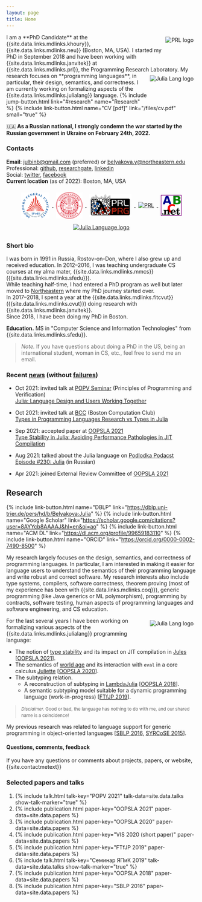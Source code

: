 ```yaml
---
layout: page
title: Home
---
```


<a href="{{site.data.links.places.prl.link}}" target="_blank">
  <img src="img/prl.png" alt="PRL logo"
    style="height: 60px; float: right; margin: 0.5em; vertical-align: middle; display: inline-block"/>
</a>
I am a **PhD Candidate** at the {{site.data.links.mdlinks.khoury}},
{{site.data.links.mdlinks.neu}} (Boston, MA, USA).
I started my PhD in September 2018
and have been working with {{site.data.links.mdlinks.janvitek}}
at {{site.data.links.mdlinks.prl}}, the Programming Research Laboratory.  

<a href="{{site.data.links.websites.julialang.link}}" target="_blank">
  <img src="img/julia-logo.svg" alt="Julia Lang logo"
    style="height: 60px; float: right; margin: 0.5em; vertical-align: middle; display: inline-block"/>
</a>
My research focuses on **programming languages**, in particular,
their design, semantics, and correctness.
I am currently working on formalizing aspects of
the {{site.data.links.mdlinks.julialang}} language.  
{% include jump-button.html link="#research" name="Research" %}
{% include link-button.html name="CV [pdf]" link="/files/cv.pdf" small="true" %}

&#127482;&#127462; **As a Russian national, I strongly condemn the war started by the Russian government in Ukraine on February 24th, 2022.**

### Contacts

**Email**: [julbinb@gmail.com](mailto:julbinb@gmail.com) (preferred)
or [belyakova.y@northeastern.edu](mailto:belyakova.y@northeastern.edu)  
Professional: [github]({{site.github.account}}),
[researchgate]({{site.researchgate}}), [linkedin]({{site.linkedin}})  
Social: [twitter]({{site.twitter}}), [facebook]({{site.facebook}})  
**Current location** (as of 2022): Boston, MA, USA
<!--[skype](skype:juliet_belyakova)-->  
<!--Web-page in Russian:
[staff.mmcs.sfedu.ru](http://staff.mmcs.sfedu.ru/~juliet/index.html).-->

<div style="text-align: center;">
<a href="{{site.data.links.places.sfedu.link}}" target="_blank">
  <img src="img/sfedu-en.png" alt="Southern Federal University logo"
    style="height: 70px; margin: 0.5em; vertical-align: middle; display: inline"/>
</a>
<a href="{{site.data.links.places.neu.link}}" target="_blank">
  <img src="img/neu-logo.svg" alt="Northeastern University logo"
    style="height: 70px; margin: 0.5em; vertical-align: middle; display: inline"/>
</a>
<a href="{{site.data.links.places.prlprg.link}}" target="_blank">
  <img src="img/prl-prg.png" alt="PRL PRG logo"
    style="height: 60px; margin: 0.5em; vertical-align: middle; display: inline"/>
</a>
<a href="{{site.data.links.places.prl.link}}" target="_blank">
  <img src="img/prl.png" alt="PRL"
    style="height: 60px; margin: 0.5em; vertical-align: middle; display: inline"/>
</a>
<a href="{{site.data.links.websites.pascalabc}}" target="_blank">
  <img src="img/pabcnet-logo.png" alt="PascalABC.NET logo"
    style="height: 56px; margin: 0.5em; vertical-align: middle; display: inline"/>
</a>
<a href="{{site.data.links.websites.julialang}}" target="_blank">
  <img src="img/julia-logo.svg" alt="Julia Language logo"
    style="height: 60px; margin: 0.5em; vertical-align: middle; display: inline"/>
</a>
</div>

### Short bio

I was born in 1991 in Russia, Rostov-on-Don, where I also grew up
and received education.
In 2012–2016, I was teaching undergraduate CS courses at my alma mater,
{{site.data.links.mdlinks.mmcs}} ({{site.data.links.mdlinks.sfedu}}).  
While teaching half-time, I had entered a PhD program as well
but later moved to [Northeastern]({{site.data.links.places.neu.link}})
where my PhD journey started over.  
In 2017–2018, I spent a year at the {{site.data.links.mdlinks.fitcvut}}
({{site.data.links.mdlinks.cvut}}) doing research
with {{site.data.links.mdlinks.janvitek}}.  
Since 2018, I have been doing my PhD in Boston.

**Education.** MS in "Computer Science and Information Technologies"
from {{site.data.links.mdlinks.sfedu}}.

> *Note.* If you have questions about doing a PhD in the US,
> being an international student, woman in CS, etc.,
> feel free to send me an email.

### Recent [news](news) (without [failures](failures))

* Oct 2021: invited talk at [POPV Seminar](https://www.bu.edu/cs/research/popv/seminar/) (Principles of Programming and Verification)  
  [Julia: Language Design and Users Working Together](/talks#popv2021)

* Oct 2021: invited talk at [BCC](https://bstn.cc/) (Boston Computation Club)  
  [Types in Programming Languages Research vs Types in Julia](/talks#bcc2021)

* Sep 2021: accepted paper at
  [OOPSLA 2021](https://2021.splashcon.org/track/splash-2021-oopsla)  
  [Type Stability in Julia: Avoiding Performance Pathologies in JIT Compilation](/papers#oopsla2021)

* Aug 2021: talked about the Julia language on
  [Podlodka Podacst](https://podlodka.io/)  
  [Episode #230: Julia](https://podlodka.io/230) (in Russian)

* Apr 2021: joined External Review Committee of
  [OOPSLA 2021](https://2021.splashcon.org/track/splash-2021-oopsla)  

## <span id="research">Research</span>

{% include link-button.html name="DBLP" link="https://dblp.uni-trier.de/pers/hd/b/Belyakova:Julia" %}
{% include link-button.html name="Google Scholar" link="https://scholar.google.com/citations?user=8AYYcb8AAAAJ&hl=en&oi=ao" %}
{% include link-button.html name="ACM DL" link="https://dl.acm.org/profile/99659183110" %}
{% include link-button.html name="ORCID" link="https://orcid.org/0000-0002-7490-8500" %}

My research largely focuses on the design, semantics, and correctness
of programming languages.
In particular, I am interested in making it easier for language users
to understand the semantics of their programming language
and write robust and correct software.
My research interests also include type systems, compilers,
software correctness, theorem proving (most of my experience has been with
{{site.data.links.mdlinks.coq}}),
generic programming (like Java generics or ML polymorphism),
programming by contracts, software testing,
human aspects of programming languages and software engineering,
and CS education.

<a href="{{site.data.links.websites.julialang}}" target="_blank">
  <img src="img/julia-logo.svg" alt="Julia Lang logo"
    style="height: 60px; float: right; margin: 0.5em; vertical-align: middle; display: inline-block"/>
</a>
For the last several years I have been working on formalizing
various aspects of the {{site.data.links.mdlinks.julialang}}
programming language:

* The notion of [type stability]({{site.data.links.websites.typestability}})
  and its impact on JIT compilation in [Jules](/projects/jules)
  [[OOPSLA 2021](/papers#oopsla2021)].
* The semantics of
  [world age]({{site.data.links.websites.worldage}})
  and its interaction with `eval`
  in a core calculus [Juliette](/projects/juliette)
  [[OOPSLA 2020](/papers#oopsla2020)].
* The subtyping relation.
  - A reconstruction of subtyping in
    [LambdaJulia](/projects/lambda-julia) [[OOPSLA 2018](/papers#oopsla2018)].
  - A semantic subtyping model suitable for a dynamic programming language
    (work-in-progress) [[FTfJP 2019](/papers#ftfjp2019)].

> <small>_Disclaimer._ Good or bad, the language has nothing to do with me, and our shared name is a coincidence!</small>

My previous research was related to language support for generic programming
in object-oriented languages
[[SBLP 2016](/papers#sblp2016), [SYRCoSE 2015](/papers#syrcose2015)].

#### Questions, comments, feedback

If you have any questions or comments about projects, papers, or website,
{{site.contactmetext}}

### Selected papers and talks

1. {% include talk.html talk-key="POPV 2021" talk-data=site.data.talks show-talk-marker="true" %}
1. {% include publication.html paper-key="OOPSLA 2021"
      paper-data=site.data.papers %}
1. {% include publication.html paper-key="OOPSLA 2020"
      paper-data=site.data.papers %}
1. {% include publication.html paper-key="VIS 2020 (short paper)" paper-data=site.data.papers %}
1. {% include publication.html paper-key="FTfJP 2019" paper-data=site.data.papers %}
1. {% include talk.html talk-key="Семинар ЯПиК 2019" talk-data=site.data.talks show-talk-marker="true" %}
1. {% include publication.html paper-key="OOPSLA 2018" paper-data=site.data.papers %}
1. {% include publication.html paper-key="SBLP 2016" paper-data=site.data.papers %}

